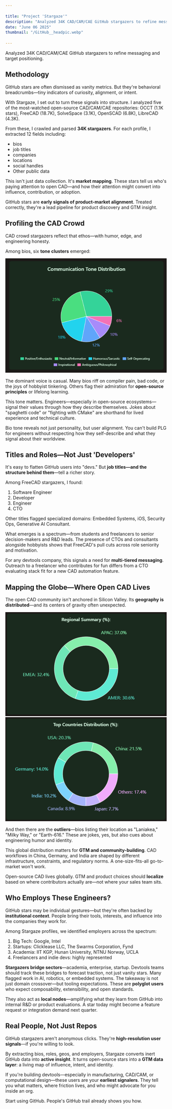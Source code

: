 ```yaml
--- 

title: "Project 'Stargaze'"
description: "Analyzed 34K CAD/CAM/CAE GitHub stargazers to refine messaging and target positioning."
date: "June 06 2025"
thumbnail: "/GitHub__headpic.webp"

---
```

Analyzed 34K CAD/CAM/CAE GitHub stargazers to refine messaging and target positioning.

## Methodology

GitHub stars are often dismissed as vanity metrics. But they're behavioral breadcrumbs—tiny indicators of curiosity, alignment, or intent.

With Stargaze, I set out to turn these signals into structure. I analyzed five of the most-watched open-source CAD/CAM/CAE repositories: OCCT (1.1K stars), FreeCAD (18.7K), SolveSpace (3.1K), OpenSCAD (6.8K), LibreCAD (4.3K).

From these, I crawled and parsed **34K stargazers**. For each profile, I extracted 12 fields including:

- bios
- job titles
- companies
- locations
- social handles
- Other public data

This isn't just data collection. It's **market mapping**. These stars tell us who's paying attention to open CAD—and how their attention might convert into influence, contribution, or adoption.

GitHub stars are **early signals of product-market alignment**. Treated correctly, they're a lead pipeline for product discovery and GTM insight.

## Profiling the CAD Crowd
CAD crowd stargazers reflect that ethos—with humor, edge, and engineering honesty.

Among bios, six **tone clusters** emerged:

![Tone of voice](tone-of-voice.png)

The dominant voice is casual. Many bios riff on compiler pain, bad code, or the joys of hobbyist tinkering. Others flag their admiration for **open-source principles** or lifelong learning.

This tone matters. Engineers—especially in open-source ecosystems—signal their values through how they describe themselves. Jokes about "spaghetti code" or "fighting with CMake" are shorthand for lived experience and technical culture.

Bio tone reveals not just personality, but user alignment. You can't build PLG for engineers without respecting how they self-describe and what they signal about their worldview.

## Titles and Roles—Not Just 'Developers'

It's easy to flatten GitHub users into "devs." But **job titles—and the structure behind them**—tell a richer story.

Among FreeCAD stargazers, I found:

1. Software Engineer
2. Developer
3. Engineer
4. CTO

Other titles flagged specialized domains: Embedded Systems, iOS, Security Ops, Generative AI Consultant.

What emerges is a spectrum—from students and freelancers to senior decision-makers and R&D leads. The presence of CTOs and consultants alongside hobbyists shows that FreeCAD's pull cuts across role seniority and motivation.

For any devtools company, this signals a need for **multi-tiered messaging**. Outreach to a freelancer who contributes for fun differs from a CTO evaluating stack fit for a new CAD automation feature.

## Mapping the Globe—Where Open CAD Lives
The open CAD community isn't anchored in Silicon Valley. Its **geography is distributed**—and its centers of gravity often unexpected.

![Regional dist](regional-dist.png)
![Countries summary](countries-summary.png)

And then there are the **outliers**—bios listing their location as "Laniakea," "Milky Way," or "Earth-616." These are jokes, yes, but also cues about engineering humor and identity.

This global distribution matters for **GTM and community-building**. CAD workflows in China, Germany, and India are shaped by different infrastructure, constraints, and regulatory norms. A one-size-fits-all go-to-market won't work.

Open-source CAD lives globally. GTM and product choices should **localize** based on where contributors actually are—not where your sales team sits.

## Who Employs These Engineers?
GitHub stars may be individual gestures—but they're often backed by **institutional context**. People bring their tools, interests, and influence into the companies they work for.

Among Stargaze profiles, we identified employers across the spectrum:

1. Big Tech: Google, Intel
2. Startups: Clicklease LLC, The Swarms Corporation, Fynd
3. Academia: IIT KGP, Hunan University, NTNU Norway, UCLA
4. Freelancers and indie devs: highly represented

**Stargazers bridge sectors**—academia, enterprise, startup. Devtools teams should track these bridges to forecast traction, not just vanity stars. Many flagged work in AI, robotics, or embedded systems. The takeaway is not just domain crossover—but tooling expectations. These are **polyglot users** who expect composability, extensibility, and open standards. 

They also act as **local nodes**—amplifying what they learn from GitHub into internal R&D or product evaluations. A star today might become a feature request or integration demand next quarter.

## Real People, Not Just Repos
GitHub stargazers aren't anonymous clicks. They're **high-resolution user signals**—if you're willing to look.

By extracting bios, roles, geos, and employers, Stargaze converts inert GitHub data into **active insight**. It turns open-source stars into a **GTM data layer**: a living map of influence, intent, and identity.

If you're building devtools—especially in manufacturing, CAD/CAM, or computational design—these users are your **earliest signalers**. They tell you what matters, where friction lives, and who might advocate for you inside an org.

Start using GitHub. People's GitHub trail already shows you how.